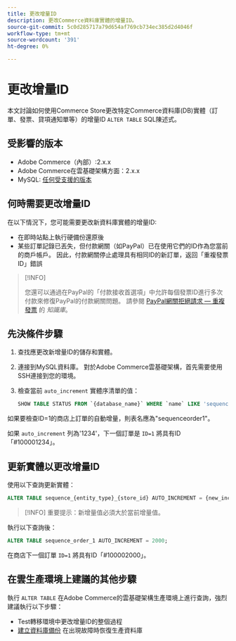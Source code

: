 ```yaml
---
title: 更改增量ID
description: 更改Commerce資料庫實體的增量ID。
source-git-commit: 5c0d285717a79d654af769cb734ec385d2d4046f
workflow-type: tm+mt
source-wordcount: '391'
ht-degree: 0%

---
```



# 更改增量ID

本文討論如何使用Commerce Store更改特定Commerce資料庫(DB)實體（訂單、發票、貸項通知單等）的增量ID `ALTER TABLE` SQL陳述式。

## 受影響的版本

- Adobe Commerce（內部）:2.x.x
- Adobe Commerce在雲基礎架構方面：2.x.x
- MySQL: [任何受支援的版本]

## 何時需要更改增量ID

在以下情況下，您可能需要更改新資料庫實體的增量ID:

- 在即時站點上執行硬備份還原後
- 某些訂單記錄已丟失，但付款網關（如PayPal）已在使用它們的ID作為您當前的商戶帳戶。 因此，付款網關停止處理具有相同ID的新訂單，返回「重複發票ID」錯誤

>[!INFO]
>
>您還可以通過在PayPal的「付款接收首選項」中允許每個發票ID進行多次付款來修復PayPal的付款網關問題。 請參閱 [PayPal網關拒絕請求 — 重複發票] 的 _知識庫_。

## 先決條件步驟

1. 查找應更改新增量ID的儲存和實體。
1. 連接到MySQL資料庫。
對於Adobe Commerce雲基礎架構，首先需要使用SSH連接到您的環境。
1. 檢查當前 `auto_increment` 實體序清單的值：

   ```sql
   SHOW TABLE STATUS FROM `{database_name}` WHERE `name` LIKE 'sequence_{entity_type}_{store_id}';
   ```

如果要檢查ID=1的商店上訂單的自動增量，則表名應為&quot;sequenceorder1&quot;。

如果 `auto_increment` 列為&#39;1234&#39;，下一個訂單是 `ID=1` 將具有ID「#100001234」。

## 更新實體以更改增量ID

使用以下查詢更新實體：

```sql
ALTER TABLE sequence_{entity_type}_{store_id} AUTO_INCREMENT = {new_increment_value};
```

>[!INFO]
重要提示：新增量值必須大於當前增量值。

執行以下查詢後：

```sql
ALTER TABLE sequence_order_1 AUTO_INCREMENT = 2000;
```

在商店下一個訂單 `ID=1` 將具有ID「#100002000」。

## 在雲生產環境上建議的其他步驟

執行 `ALTER TABLE` 在Adobe Commerce的雲基礎架構生產環境上進行查詢，強烈建議執行以下步驟：

- Test轉移環境中更改增量ID的整個過程
- [建立資料庫備份] 在出現故障時恢復生產資料庫

<!-- Link Definitions -->

[PayPal網關拒絕請求 — 重複發票]: https://support.magento.com/hc/en-us/articles/115002457473
[建立資料庫備份]: https://support.magento.com/hc/en-us/articles/360003254334
[任何受支援的版本]: https://devdocs.magento.com/guides/v2.4/install-gde/prereq/mysql.html

